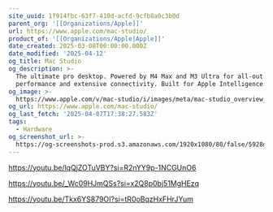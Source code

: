 ```yaml
---
site_uuid: 1f914fbc-63f7-410d-acfd-9cfb8a0c3b0d
parent_org: '[[Organizations/Apple]]'
url: https://www.apple.com/mac-studio/
product_of: '[[Organizations/Apple|Apple]]'
date_created: 2025-03-08T00:00:00.000Z
date_modified: '2025-04-12'
og_title: Mac Studio
og_description: >-
  The ultimate pro desktop. Powered by M4 Max and M3 Ultra for all-out
  performance and extensive connectivity. Built for Apple Intelligence.
og_image: >-
  https://www.apple.com/v/mac-studio/i/images/meta/mac-studio_overview__eedzbosm1t26_og.png?202504021145
og_url: https://www.apple.com/mac-studio/
og_last_fetch: '2025-04-07T17:38:27.583Z'
tags:
  - Hardware
og_screenshot_url: >-
  https://og-screenshots-prod.s3.amazonaws.com/1920x1080/80/false/5928d76a3ace25752188393ef1d4e5f25bde57f64de63c842ef7698555d66569.jpeg
---
```































https://youtu.be/lqQjZOTuVBY?si=R2nYY9p-1NCGUnO6

https://youtu.be/_Wc09HJmQSs?si=x2Q8p0bj51MgHEzq

https://youtu.be/Tkx6YS879OI?si=tR0oBqzHxFHrJYum